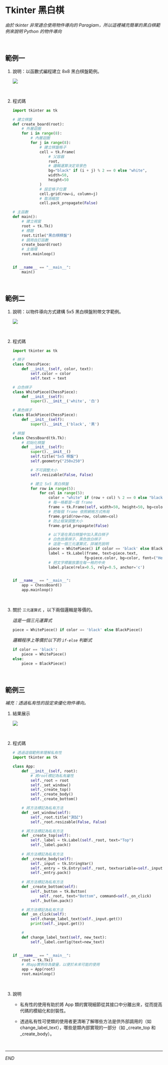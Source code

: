 # Tkinter  黑白棋

_由於 tkinter 非常適合使用物件導向的 Paragiam，所以這裡補充簡單的黑白棋範例來說明 Python 的物件導向_

<br>

## 範例一

1. 說明：以函數式編程建立 8x8 黑白棋盤範例。

   ![](images/img_01.png)

<br>

2. 程式碼

    ```python
    import tkinter as tk

    # 建立棋盤
    def create_board(root):
        # 外層迴圈
        for i in range(8):
            # 內層迴圈
            for j in range(8):
                # 建立棋盤格子
                cell = tk.Frame(
                    # 父容器
                    root, 
                    # 邏輯運算決定背景色
                    bg="black" if (i + j) % 2 == 0 else "white", 
                    width=50, 
                    height=50
                )
                # 設定格子位置
                cell.grid(row=i, column=j)
                # 取消縮放
                cell.pack_propagate(False)

    # 主函數
    def main():
        # 建立視窗
        root = tk.Tk()
        # 標題
        root.title("黑白棋棋盤")
        # 調用自訂函數
        create_board(root)
        # 主循環
        root.mainloop()


    if __name__ == "__main__":
        main()
    ```

<br>

## 範例二

1. 說明：以物件導向方式建構 5x5 黑白棋盤附帶文字範例。

   ![](images/img_02.png)

<br>

2. 程式碼

    ```python
    import tkinter as tk

    # 棋子
    class ChessPiece:
        def __init__(self, color, text):
            self.color = color
            self.text = text

    # 白色棋子
    class WhitePiece(ChessPiece):
        def __init__(self):
            super().__init__('white', '白')

    # 黑色棋子
    class BlackPiece(ChessPiece):
        def __init__(self):
            super().__init__('black', '黑')

    # 棋盤
    class ChessBoard(tk.Tk):
        # 初始化棋盤
        def __init__(self):
            super().__init__()
            self.title("5x5 棋盤")
            self.geometry("250x250")

            # 不可調整大小
            self.resizable(False, False)

            # 建立 5x5 黑白棋盤
            for row in range(5):
                for col in range(5):
                    color = "white" if (row + col) % 2 == 0 else "black"
                    # 每一格都是一個 frame
                    frame = tk.Frame(self, width=50, height=50, bg=color)
                    # 把每個 frame 依照網格方式佈局
                    frame.grid(row=row, column=col)
                    # 防止框架調整大小
                    frame.grid_propagate(False)

                    # 以下是在黑白棋盤中加入黑白棋子
                    # 白色放黑棋子、黑色放白棋子
                    # 這是一個三元運算式，詳補充說明
                    piece = WhitePiece() if color == 'black' else BlackPiece()
                    label = tk.Label(frame, text=piece.text,
                                    fg=piece.color, bg=color, font=("Helvetica", 16))
                    # 把文字標籤放置在每一格的中央
                    label.place(relx=0.5, rely=0.5, anchor='c')


    if __name__ == "__main__":
        app = ChessBoard()
        app.mainloop()
    ```

<br>

3. 關於 `三元運算式` ，以下兩個邏輯是等價的。

    _這是一個三元運算式_
    ```python
    piece = WhitePiece() if color == 'black' else BlackPiece()
    ```
    _邏輯程序上等價於以下的 `if-else` 判斷式_
    ```python
    if color == 'black': 
        piece = WhitePiece() 
    else: 
        piece = BlackPiece()
    ```

<br>

## 範例三

_補充：透過私有性的設定來優化物件導向。_

1. 結果展示

    ![](images/img_03.png)

<br>

2. 程式碼

    ```python
    # 透過這個範例來理解私有性
    import tkinter as tk

    class App:
        def __init__(self, root):
            # 將root標記為私有屬性
            self._root = root
            self._set_window()
            self._create_top()
            self._create_body()
            self._create_bottom()

        # 將方法標記為私有方法
        def _set_window(self):
            self._root.title("測試")
            self._root.resizable(False, False)

        # 將方法標記為私有方法
        def _create_top(self):
            self._label = tk.Label(self._root, text="Top")
            self._label.pack()
        
        # 將方法標記為私有方法
        def _create_body(self):
            self._input = tk.StringVar()
            self._entry = tk.Entry(self._root, textvariable=self._input)
            self._entry.pack()
        
        # 將方法標記為私有方法
        def _create_bottom(self):  
            self._button = tk.Button(
                self._root, text="Bottom", command=self._on_click)
            self._button.pack()

        # 將方法標記為私有方法
        def _on_click(self):  
            self.change_label_text(self._input.get())
            print(self._input.get())

        #
        def change_label_text(self, new_text):
            self._label.config(text=new_text)


    if __name__ == "__main__":
        root = tk.Tk()
        # 將app實例存為變量，以便於未來可能的使用
        app = App(root)  
        root.mainloop()
    ```
    
<br>

3. 說明

    - 私有性的使用有助於將 App 類的實現細節從其接口中分離出來，從而提高代碼的模組化和封裝性。

    - 透過私有性可使類的使用者更清晰了解哪些方法是供外部調用的（如 change_label_text），哪些是類內部實現的一部分（如 _create_top 和 _create_body）。

<br>

---

_END_
